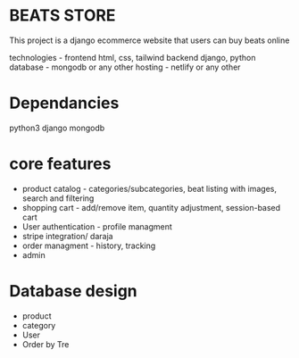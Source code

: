 BEATS STORE
===============
This project is a django ecommerce website that users can buy beats online

technologies - frontend html, css, tailwind
        backend django, python
        database - mongodb or any other
hosting - netlify or any other

Dependancies
=================
python3
django
mongodb

core features
===============
- product catalog - categories/subcategories, beat listing with images, search and filtering
- shopping cart - add/remove item, quantity adjustment, session-based cart
- User authentication - profile managment
- stripe integration/ daraja
- order managment - history, tracking
- admin

Database design
================
- product
- category
- User
- Order 
by Tre
